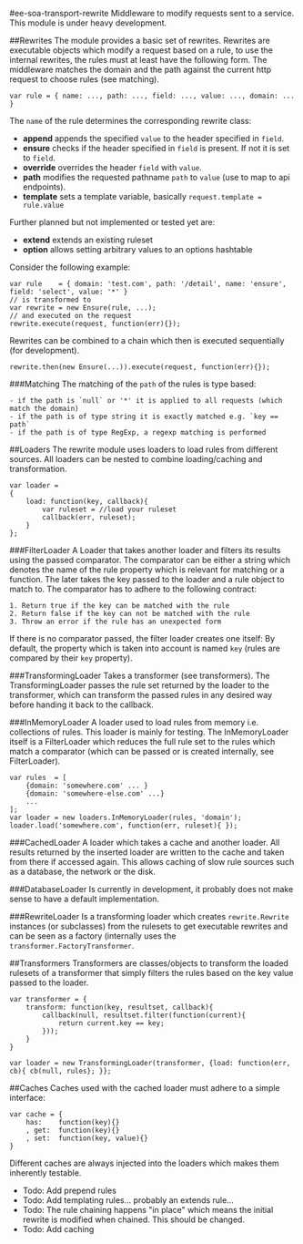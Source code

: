 #ee-soa-transport-rewrite
Middleware to modify requests sent to a service. This module is under heavy development.

##Rewrites
The module provides a basic set of rewrites. Rewrites are executable objects which modify a request based on a rule, to
use the internal rewrites, the rules must at least have the following form. The middleware matches the domain and the
path against the current http request to choose rules (see matching).

    var rule = { name: ..., path: ..., field: ..., value: ..., domain: ... }

The `name` of the rule determines the corresponding rewrite class:

  - **append** appends the specified `value` to the header specified in `field`.
  - **ensure** checks if the header specified in `field` is present. If not it is set to `field`.
  - **override** overrides the header `field` with `value`.
  - **path** modifies the requested pathname `path` to `value` (use to map to api endpoints).
  - **template** sets a template variable, basically `request.template = rule.value`

Further planned but not implemented or tested yet are:
  - **extend** extends an existing ruleset
  - **option** allows setting arbitrary values to an options hashtable

Consider the following example:

    var rule    = { domain: 'test.com', path: '/detail', name: 'ensure', field: 'select', value: '*' }
    // is transformed to
    var rewrite = new Ensure(rule, ...);
    // and executed on the request
    rewrite.execute(request, function(err){});

Rewrites can be combined to a chain which then is executed sequentially (for development).

    rewrite.then(new Ensure(...)).execute(request, function(err){});

###Matching
The matching of the `path` of the rules is type based:

    - if the path is `null` or '*' it is applied to all requests (which match the domain)
    - if the path is of type string it is exactly matched e.g. `key == path`
    - if the path is of type RegExp, a regexp matching is performed

##Loaders
The rewrite module uses loaders to load rules from different sources. All loaders can be nested to combine loading/caching
and transformation.

    var loader =
    {
        load: function(key, callback){
            var ruleset = //load your ruleset
            callback(err, ruleset);
        }
    };

###FilterLoader
A Loader that takes another loader and filters its results using the passed comparator. The comparator can be either a string
which denotes the name of the rule property which is relevant for matching or a function. The later
takes the key passed to the loader and a rule object to match to. The comparator has to adhere to
the following contract:

    1. Return true if the key can be matched with the rule
    2. Return false if the key can not be matched with the rule
    3. Throw an error if the rule has an unexpected form

If there is no comparator passed, the filter loader creates one itself:
    By default, the property which is taken into account is named `key` (rules are compared by their `key` property).

###TransformingLoader
Takes a transformer (see transformers). The TransformingLoader passes the rule set returned
by the loader to the transformer, which can transform the passed rules in any desired way before handing it back to the
callback.

###InMemoryLoader
A loader used to load rules from memory i.e. collections of rules. This loader is mainly for testing. The InMemoryLoader
itself is a FilterLoader which reduces the full rule set to the rules which match a comparator (which can be passed or
is created internally, see FilterLoader).

    var rules  = [
        {domain: 'somewhere.com' ... }
        {domain: 'somewhere-else.com' ...}
        ...
    ];
    var loader = new loaders.InMemoryLoader(rules, 'domain');
    loader.load('somewhere.com', function(err, ruleset){ });

###CachedLoader
A loader which takes a cache and another loader. All results returned by the inserted loader are written to the cache
and taken from there if accessed again. This allows caching of slow rule sources such as a database, the network or the
disk.

###DatabaseLoader
Is currently in development, it probably does not make sense to have a default implementation.

###RewriteLoader
Is a transforming loader which creates `rewrite.Rewrite` instances (or subclasses) from the rulesets to get executable
rewrites and can be seen as a factory (internally uses the `transformer.FactoryTransformer`.

##Transformers
Transformers are classes/objects to transform the loaded rulesets of a transformer that simply filters the rules based
on the key value passed to the loader.

    var transformer = {
        transform: function(key, resultset, callback){
            callback(null, resultset.filter(function(current){
                return current.key == key;
            }));
        }
    }

    var loader = new TransformingLoader(transformer, {load: function(err, cb){ cb(null, rules}; }};

##Caches
Caches used with the cached loader must adhere to a simple interface:

    var cache = {
        has:    function(key){}
        , get:  function(key){}
        , set:  function(key, value){}
    }

Different caches are always injected into the loaders which makes them inherently testable.

  - Todo: Add prepend rules
  - Todo: Add templating rules... probably an extends rule...
  - Todo: The rule chaining happens "in place" which means the initial rewrite is modified when chained. This should be changed.
  - Todo: Add caching